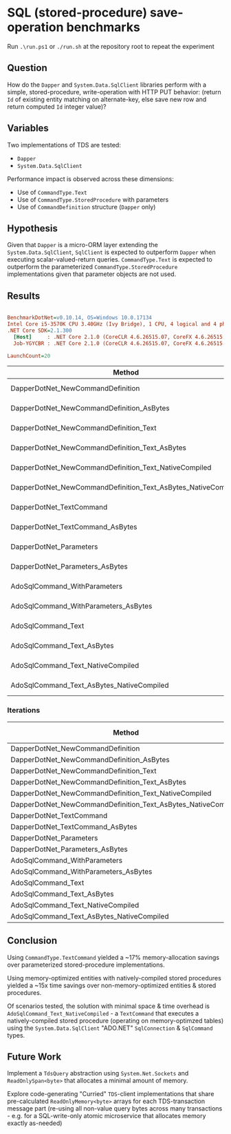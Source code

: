 # SQL (stored-procedure) save-operation benchmarks
Run `.\run.ps1` or `./run.sh` at the repository root to repeat the experiment

## Question

How do the `Dapper` and `System.Data.SqlClient` libraries perform with a simple, stored-procedure, write-operation with HTTP PUT behavior: (return `Id` of existing entity matching on alternate-key, else save new row and return computed `Id` integer value)?

## Variables

Two implementations of TDS are tested:

- `Dapper`
- `System.Data.SqlClient`

Performance impact is observed across these dimensions:

- Use of `CommandType.Text`
- Use of `CommandType.StoredProcedure` with parameters
- Use of `CommandDefinition` structure (`Dapper` only)

## Hypothesis

Given that `Dapper` is a micro-ORM layer extending the `System.Data.SqlClient`, `SqlClient` is expected to outperform `Dapper` when executing scalar-valued-return queries. `CommandType.Text` is expected to outperform the parameterized `CommandType.StoredProcedure` implementations given that parameter objects are not used.

## Results

``` ini

BenchmarkDotNet=v0.10.14, OS=Windows 10.0.17134
Intel Core i5-3570K CPU 3.40GHz (Ivy Bridge), 1 CPU, 4 logical and 4 physical cores
.NET Core SDK=2.1.300
  [Host]     : .NET Core 2.1.0 (CoreCLR 4.6.26515.07, CoreFX 4.6.26515.06), 64bit RyuJIT
  Job-YGYCBR : .NET Core 2.1.0 (CoreCLR 4.6.26515.07, CoreFX 4.6.26515.06), 64bit RyuJIT

LaunchCount=20  

```
|                                                        Method |       Mean |       Error |       StdDev |     Median | Rank |  Gen 0 | Allocated |
|-------------------------------------------------------------- |-----------:|------------:|-------------:|-----------:|-----:|-------:|----------:|
|                             DapperDotNet_NewCommandDefinition | 7,404.3 us |  88.0941 us | 1,190.705 us | 7,368.9 us |    4 |      - |   5.04 KB |
|                     DapperDotNet_NewCommandDefinition_AsBytes | 8,212.6 us |  70.2271 us |   935.677 us | 8,161.1 us |    9 |      - |   5.04 KB |
|                        DapperDotNet_NewCommandDefinition_Text | 8,295.0 us |  68.1457 us |   916.409 us | 8,252.8 us |    9 |      - |   3.47 KB |
|                DapperDotNet_NewCommandDefinition_Text_AsBytes | 8,113.4 us |  72.9239 us |   979.161 us | 8,109.3 us |    8 |      - |   3.47 KB |
|         DapperDotNet_NewCommandDefinition_Text_NativeCompiled |   537.7 us |   0.7513 us |     3.725 us |   537.3 us |    2 | 0.9766 |   3.47 KB |
| DapperDotNet_NewCommandDefinition_Text_AsBytes_NativeCompiled |   541.9 us |   0.8310 us |     4.212 us |   541.3 us |    3 | 0.9766 |   3.47 KB |
|                                      DapperDotNet_TextCommand | 7,395.4 us |  84.6554 us | 1,146.827 us | 7,430.5 us |    4 |      - |   3.47 KB |
|                              DapperDotNet_TextCommand_AsBytes | 8,256.3 us |  71.2147 us |   961.584 us | 8,232.4 us |    9 |      - |   3.47 KB |
|                                       DapperDotNet_Parameters | 8,022.8 us |  58.4209 us |   788.035 us | 7,995.6 us |    7 |      - |   5.04 KB |
|                               DapperDotNet_Parameters_AsBytes | 7,777.9 us |  79.6400 us | 1,074.803 us | 7,793.6 us |    6 |      - |   5.04 KB |
|                                  AdoSqlCommand_WithParameters | 7,526.4 us |  73.3206 us |   983.478 us | 7,532.6 us |    5 |      - |   4.03 KB |
|                          AdoSqlCommand_WithParameters_AsBytes | 7,989.3 us |  62.7117 us |   843.764 us | 7,950.9 us |    7 |      - |   4.03 KB |
|                                            AdoSqlCommand_Text | 8,231.1 us | 107.2667 us | 1,453.874 us | 8,109.7 us |    9 |      - |   3.27 KB |
|                                    AdoSqlCommand_Text_AsBytes | 8,200.4 us |  81.6946 us | 1,106.438 us | 8,239.0 us |    9 |      - |   3.27 KB |
|                             AdoSqlCommand_Text_NativeCompiled |   534.7 us |   0.7943 us |     4.033 us |   534.7 us |    1 | 0.9766 |   3.27 KB |
|                     AdoSqlCommand_Text_AsBytes_NativeCompiled |   535.5 us |   1.0416 us |     5.345 us |   534.7 us |    1 | 0.9766 |   3.27 KB |

### Iterations

|                                                        Method | Sample Size |
|-------------------------------------------------------------- | -----------:|
|                             DapperDotNet_NewCommandDefinition |        1984 |
|                     DapperDotNet_NewCommandDefinition_AsBytes |        1928 |
|                        DapperDotNet_NewCommandDefinition_Text |        1964 |
|                DapperDotNet_NewCommandDefinition_Text_AsBytes |        1958 |
|         DapperDotNet_NewCommandDefinition_Text_NativeCompiled |         272 |
| DapperDotNet_NewCommandDefinition_Text_AsBytes_NativeCompiled |         284 |
|                                      DapperDotNet_TextCommand |        1993 |
|                              DapperDotNet_TextCommand_AsBytes |        1980 |
|                                       DapperDotNet_Parameters |        1976 |
|                               DapperDotNet_Parameters_AsBytes |        1978 |
|                                  AdoSqlCommand_WithParameters |        1954 |
|                          AdoSqlCommand_WithParameters_AsBytes |        1966 |
|                                            AdoSqlCommand_Text |        1995 |
|                                    AdoSqlCommand_Text_AsBytes |        1992 |
|                             AdoSqlCommand_Text_NativeCompiled |         285 |
|                     AdoSqlCommand_Text_AsBytes_NativeCompiled |         290 |

## Conclusion

Using `CommandType.TextCommand` yielded a ~17% memory-allocation savings over parameterized stored-procedure implementations.

Using memory-optimized entities with natively-compiled stored procedures yielded a ~15x time savings over non-memory-optimized entities & stored procedures.

Of scenarios tested, the solution with minimal space & time overhead is `AdoSqlCommand_Text_NativeCompiled` - a `TextCommand` that executes a natively-compiled stored procedure (operating on memory-optimzed tables) using the `System.Data.SqlClient` "ADO.NET" `SqlConnection` & `SqlCommand` types. 

## Future Work

Implement a `TdsQuery` abstraction using `System.Net.Sockets` and `ReadOnlySpan<byte>` that allocates a minimal amount of memory.

Explore code-generating "Curried" `TDS`-client implementations that share pre-calculated `ReadOnlyMemory<byte>` arrays for each TDS-transaction message part (re-using all non-value query bytes across many transactions - e.g. for a SQL-write-only atomic microservice that allocates memory exactly as-needed)

